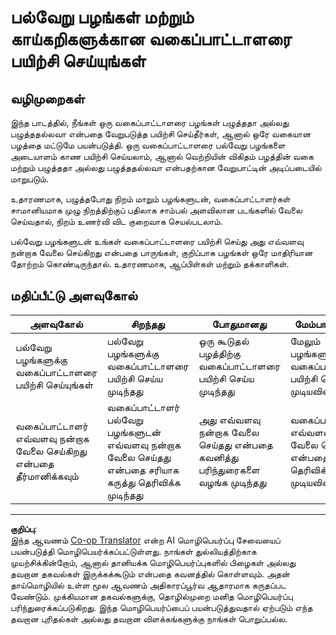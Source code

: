 <!--
CO_OP_TRANSLATOR_METADATA:
{
  "original_hash": "e74eb2fc7cc3b81916b52e957802f182",
  "translation_date": "2025-10-11T11:50:22+00:00",
  "source_file": "4-manufacturing/lessons/1-train-fruit-detector/assignment.md",
  "language_code": "ta"
}
-->
# பல்வேறு பழங்கள் மற்றும் காய்கறிகளுக்கான வகைப்பாட்டாளரை பயிற்சி செய்யுங்கள்

## வழிமுறைகள்

இந்த பாடத்தில், நீங்கள் ஒரு வகைப்பாட்டாளரை பழங்கள் பழுத்ததா அல்லது பழுத்ததல்லவா என்பதை வேறுபடுத்த பயிற்சி செய்தீர்கள், ஆனால் ஒரே வகையான பழத்தை மட்டுமே பயன்படுத்தி. ஒரு வகைப்பாட்டாளரை பல்வேறு பழங்களை அடையாளம் காண பயிற்சி செய்யலாம், ஆனால் வெற்றியின் விகிதம் பழத்தின் வகை மற்றும் பழுத்ததா அல்லது பழுத்ததல்லவா என்பதற்கான வேறுபாட்டின் அடிப்படையில் மாறுபடும்.

உதாரணமாக, பழுத்தபோது நிறம் மாறும் பழங்களுடன், வகைப்பாட்டாளர்கள் சாமானியமாக முழு நிறத்திற்குப் பதிலாக சாம்பல் அளவிலான படங்களில் வேலை செய்வதால், நிறம் உணர்வி விட குறைவாக செயல்படலாம்.

பல்வேறு பழங்களுடன் உங்கள் வகைப்பாட்டாளரை பயிற்சி செய்து அது எவ்வளவு நன்றாக வேலை செய்கிறது என்பதை பாருங்கள், குறிப்பாக பழங்கள் ஒரே மாதிரியான தோற்றம் கொண்டிருந்தால். உதாரணமாக, ஆப்பிள்கள் மற்றும் தக்காளிகள்.

## மதிப்பீட்டு அளவுகோல்

| அளவுகோல் | சிறந்தது | போதுமானது | மேம்பாடு தேவை |
| -------- | --------- | -------- | ----------------- |
| பல்வேறு பழங்களுக்கு வகைப்பாட்டாளரை பயிற்சி செய்யுங்கள் | பல்வேறு பழங்களுக்கு வகைப்பாட்டாளரை பயிற்சி செய்ய முடிந்தது | ஒரு கூடுதல் பழத்திற்கு வகைப்பாட்டாளரை பயிற்சி செய்ய முடிந்தது | மேலும் பழங்களுக்கு வகைப்பாட்டாளரை பயிற்சி செய்ய முடியவில்லை |
| வகைப்பாட்டாளர் எவ்வளவு நன்றாக வேலை செய்கிறது என்பதை தீர்மானிக்கவும் | வகைப்பாட்டாளர் பல்வேறு பழங்களுடன் எவ்வளவு நன்றாக வேலை செய்தது என்பதை சரியாக கருத்து தெரிவிக்க முடிந்தது | அது எவ்வளவு நன்றாக வேலை செய்தது என்பதை கவனித்து பரிந்துரைகளை வழங்க முடிந்தது | வகைப்பாட்டாளர் எவ்வளவு நன்றாக வேலை செய்தது என்பதை கருத்து தெரிவிக்க முடியவில்லை |

---

**குறிப்பு**:  
இந்த ஆவணம் [Co-op Translator](https://github.com/Azure/co-op-translator) என்ற AI மொழிபெயர்ப்பு சேவையைப் பயன்படுத்தி மொழிபெயர்க்கப்பட்டுள்ளது. நாங்கள் துல்லியத்திற்காக முயற்சிக்கின்றோம், ஆனால் தானியக்க மொழிபெயர்ப்புகளில் பிழைகள் அல்லது தவறான தகவல்கள் இருக்கக்கூடும் என்பதை கவனத்தில் கொள்ளவும். அதன் தாய்மொழியில் உள்ள மூல ஆவணம் அதிகாரப்பூர்வ ஆதாரமாக கருதப்பட வேண்டும். முக்கியமான தகவல்களுக்கு, தொழில்முறை மனித மொழிபெயர்ப்பு பரிந்துரைக்கப்படுகிறது. இந்த மொழிபெயர்ப்பைப் பயன்படுத்துவதால் ஏற்படும் எந்த தவறான புரிதல்கள் அல்லது தவறான விளக்கங்களுக்கு நாங்கள் பொறுப்பல்ல.